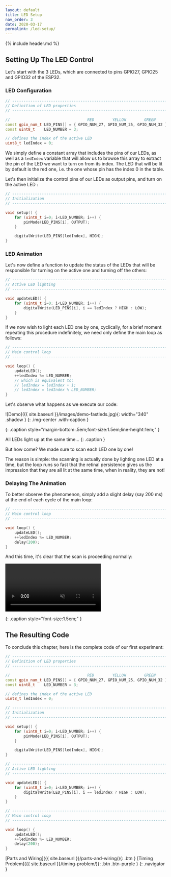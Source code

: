 ```yaml
---
layout: default
title: LED Setup
nav_order: 3
date: 2020-03-17
permalink: /led-setup/
---
```


{% include header.md %}

## Setting Up The LED Control

Let's start with the 3 LEDs, which are connected to pins GPIO27, GPIO25 and GPIO32 of the ESP32.


### LED Configuration

```cpp
// ----------------------------------------------------------------------------
// Definition of LED properties
// ----------------------------------------------------------------------------

//                                  RED        YELLOW        GREEN
const gpio_num_t LED_PINS[] = { GPIO_NUM_27, GPIO_NUM_25, GPIO_NUM_32 };
const uint8_t    LED_NUMBER = 3;

// defines the index of the active LED
uint8_t ledIndex = 0;
```

We simply define a constant array that includes the pins of our LEDs, as well as a `ledIndex` variable that will allow us to browse this array to extract the pin of the LED we want to turn on from its index. The LED that will be lit by default is the red one, i.e. the one whose pin has the index 0 in the table.

Let's then initialize the control pins of our LEDs as output pins, and turn on the active LED :

```cpp
// ----------------------------------------------------------------------------
// Initialization
// ----------------------------------------------------------------------------

void setup() {
    for (uint8_t i=0; i<LED_NUMBER; i++) {
        pinMode(LED_PINS[i], OUTPUT);
    }

    digitalWrite(LED_PINS[ledIndex], HIGH);
}
```


### LED Animation

Let's now define a function to update the status of the LEDs that will be responsible for turning on the active one and turning off the others:

```cpp
// ----------------------------------------------------------------------------
// Active LED lighting
// ----------------------------------------------------------------------------

void updateLED() {
    for (uint8_t i=0; i<LED_NUMBER; i++) {
        digitalWrite(LED_PINS[i], i == ledIndex ? HIGH : LOW);
    }
}
```

If we now wish to light each LED one by one, cyclically, for a brief moment repeating this procedure indefinitely, we need only define the main loop as follows:

```cpp
// ----------------------------------------------------------------------------
// Main control loop
// ----------------------------------------------------------------------------

void loop() {
    updateLED();
    ++ledIndex %= LED_NUMBER;
    // which is equivalent to:
    // ledIndex = ledIndex + 1;
    // ledIndex = ledIndex % LED_NUMBER;
}
```

Let's observe what happens as we execute our code:

![Demo]({{ site.baseurl }}/images/demo-fastleds.jpg){: width="340" .shadow }
{: .img-center .with-caption }

<i class="far fa-surprise" style="color:#fa0;"></i> <i class="far fa-flushed" style="color:#a00;"></i>
{: .caption style="margin-bottom:.5em;font-size:1.5em;line-height:1em;" }

All LEDs light up at the same time...
{: .caption }

But how come? We made sure to scan each LED one by one!

The reason is simple: the scanning is actually done by lighting one LED at a time, but the loop runs so fast that the retinal persistence gives us the impression that they are all lit at the same time, when in reality, they are not!


### Delaying The Animation

To better observe the phenomenon, simply add a slight delay (say 200 ms) at the end of each cycle of the main loop:

```cpp
// ----------------------------------------------------------------------------
// Main control loop
// ----------------------------------------------------------------------------

void loop() {
    updateLED();
    ++ledIndex %= LED_NUMBER;
    delay(200);
}
```

And this time, it's clear that the scan is proceeding normally:

<div class="video-wrapper with-caption">
    <video class="video shadow" autoplay muted loop>
    <source src="{{ site. baseurl }}/videos/demo-leds.mp4" type="video/mp4" />
    Your browser does not support the video tag.
    </video>
</div>

<i class="far fa-smile" style="color:#0a6;"></i>
{: .caption style="font-size:1.5em;" }

## The Resulting Code

To conclude this chapter, here is the complete code of our first experiment:

```cpp
// ----------------------------------------------------------------------------
// Definition of LED properties
// ----------------------------------------------------------------------------

//                                  RED        YELLOW        GREEN
const gpio_num_t LED_PINS[] = { GPIO_NUM_27, GPIO_NUM_25, GPIO_NUM_32 };
const uint8_t    LED_NUMBER = 3;

// defines the index of the active LED
uint8_t ledIndex = 0;

// ----------------------------------------------------------------------------
// Initialization
// ----------------------------------------------------------------------------

void setup() {
    for (uint8_t i=0; i<LED_NUMBER; i++) {
        pinMode(LED_PINS[i], OUTPUT);
    }

    digitalWrite(LED_PINS[ledIndex], HIGH);
}

// ----------------------------------------------------------------------------
// Active LED lighting
// ----------------------------------------------------------------------------

void updateLED() {
    for (uint8_t i=0; i<LED_NUMBER; i++) {
        digitalWrite(LED_PINS[i], i == ledIndex ? HIGH : LOW);
    }
}

// ----------------------------------------------------------------------------
// Main control loop
// ----------------------------------------------------------------------------

void loop() {
    updateLED();
    ++ledIndex %= LED_NUMBER;
    delay(200);
}
```


[Parts and Wiring]({{ site.baseurl }}/parts-and-wiring/){: .btn }
[Timing Problem]({{ site.baseurl }}/timing-problem/){: .btn .btn-purple }
{: .navigator }